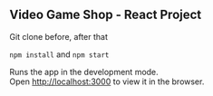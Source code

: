 ## Video Game Shop - React Project

Git clone before, after that 

`npm install` and `npm start`

Runs the app in the development mode.<br>
Open [http://localhost:3000](http://localhost:3000) to view it in the browser.

